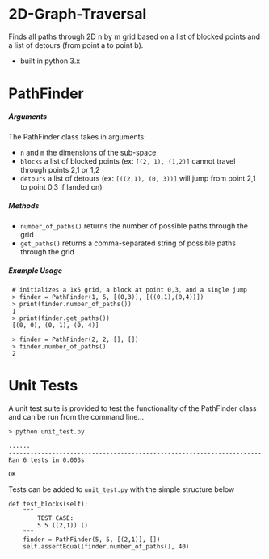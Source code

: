 # 2D-Graph-Traversal

Finds all paths through 2D n by m grid based on a list of blocked points and a list of detours (from point a to point b).
* built in python 3.x

# PathFinder

##### Arguments
The PathFinder class takes in arguments:
* `n` and `m` the dimensions of the sub-space
* `blocks` a list of blocked points (ex: `[(2, 1), (1,2)]` cannot travel through points 2,1 or 1,2
* `detours` a list of detours (ex: `[((2,1), (0, 3))]` will jump from point 2,1 to point 0,3 if landed on)

##### Methods
* `number_of_paths()` returns the number of possible paths through the grid
* `get_paths()` returns a comma-separated string of possible paths through the grid

##### Example Usage

     # initializes a 1x5 grid, a block at point 0,3, and a single jump
     > finder = PathFinder(1, 5, [(0,3)], [((0,1),(0,4))])
     > print(finder.number_of_paths())
     1
     > print(finder.get_paths())
     [(0, 0), (0, 1), (0, 4)]
     
     > finder = PathFinder(2, 2, [], [])
     > finder.number_of_paths()
     2

# Unit Tests

A unit test suite is provided to test the functionality of the PathFinder class and can be run from the command line...

    > python unit_test.py
    
    ......
    ----------------------------------------------------------------------
    Ran 6 tests in 0.003s

    OK

Tests can be added to `unit_test.py` with the simple structure below

    def test_blocks(self):
        """
            TEST CASE:
            5 5 ((2,1)) ()
        """
        finder = PathFinder(5, 5, [(2,1)], [])
        self.assertEqual(finder.number_of_paths(), 40)


